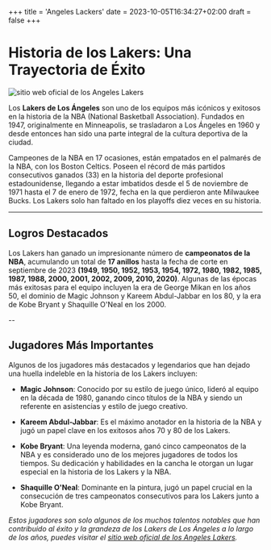 +++
title = 'Angeles Lackers'
date = 2023-10-05T16:34:27+02:00
draft = false
+++

# Historia de los Lakers: Una Trayectoria de Éxito

![sitio web oficial de los Angeles Lakers](https://assets-sports.thescore.com/basketball/team/18/logo.png)

Los **Lakers de Los Ángeles** son uno de los equipos más icónicos y exitosos en la historia de la NBA (National Basketball Association). Fundados en 1947, originalmente en Minneapolis, se trasladaron a Los Ángeles en 1960 y desde entonces han sido una parte integral de la cultura deportiva de la ciudad.

Campeones de la NBA en 17 ocasiones, están empatados en el palmarés de la NBA, con los Boston Celtics.​ Poseen el récord de más partidos consecutivos ganados (33) en la historia del deporte profesional estadounidense, llegando a estar imbatidos desde el 5 de noviembre de 1971 hasta el 7 de enero de 1972, fecha en la que perdieron ante Milwaukee Bucks. Los Lakers solo han faltado en los playoffs diez veces en su historia.

---

## Logros Destacados

Los Lakers han ganado un impresionante número de **campeonatos de la NBA**, acumulando un total de **17 anillos** hasta la fecha de corte en septiembre de 2023 **(1949, 1950, 1952, 1953, 1954, 1972, 1980, 1982, 1985, 1987, 1988, 2000, 2001, 2002, 2009, 2010, 2020)**. Algunas de las épocas más exitosas para el equipo incluyen la era de George Mikan en los años 50, el dominio de Magic Johnson y Kareem Abdul-Jabbar en los 80, y la era de Kobe Bryant y Shaquille O'Neal en los 2000.

--

## Jugadores Más Importantes

Algunos de los jugadores más destacados y legendarios que han dejado una huella indeleble en la historia de los Lakers incluyen:

- **Magic Johnson**: Conocido por su estilo de juego único, lideró al equipo en la década de 1980, ganando cinco títulos de la NBA y siendo un referente en asistencias y estilo de juego creativo.

- **Kareem Abdul-Jabbar**: Es el máximo anotador en la historia de la NBA y jugó un papel clave en los exitosos años 70 y 80 de los Lakers.

- **Kobe Bryant**: Una leyenda moderna, ganó cinco campeonatos de la NBA y es considerado uno de los mejores jugadores de todos los tiempos. Su dedicación y habilidades en la cancha le otorgan un lugar especial en la historia de los Lakers y la NBA.

- **Shaquille O'Neal**: Dominante en la pintura, jugó un papel crucial en la consecución de tres campeonatos consecutivos para los Lakers junto a Kobe Bryant.

_Estos jugadores son solo algunos de los muchos talentos notables que han contribuido al éxito y la grandeza de los Lakers de Los Ángeles a lo largo de los años, puedes visitar el [sitio web oficial de los Angeles Lakers](https://www.nba.com/lakers/)._

